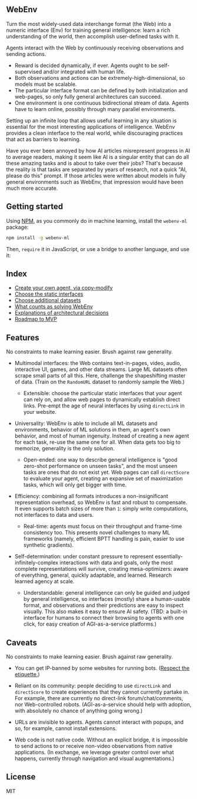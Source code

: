 ## WebEnv

Turn the most widely-used data interchange format (the Web) into a numeric interface (Env) for training general intelligence: learn a rich understanding of the world, then accomplish user-defined tasks with it.

Agents interact with the Web by continuously receiving observations and sending actions.
- Reward is decided dynamically, if ever. Agents ought to be self-supervised and/or integrated with human life.
- Both observations and actions can be extremely-high-dimensional, so models must be scalable.
- The particular interface format can be defined by both initialization and web-pages, so only fully general architectures can succeed.
- One environment is one continuous bidirectional stream of data. Agents have to learn online, possibly through many parallel environments.

Setting up an infinite loop that allows useful learning in any situation is essential for the most interesting applications of intelligence. WebEnv provides a clean interface to the real world, while discouraging practices that act as barriers to learning.

Have you ever been annoyed by how AI articles misrepresent progress in AI to average readers, making it seem like AI is a singular entity that can do all these amazing tasks and is about to take over their jobs? That's because the reality is that tasks are separated by years of research, not a quick "AI, please do this" prompt. If those articles were written about models in fully general environments such as WebEnv, that impression would have been much more accurate.

## Getting started

Using [NPM](https://www.npmjs.com/), as you commonly do in machine learning, install the `webenv-ml` package:

```bash
npm install -g webenv-ml
```

Then, `require` it in JavaScript, or use a bridge to another language, and use it:

## Index

- [Create your own agent, via copy-modify](https://github.com/antipurity/webenv/tree/master/examples)
- [Choose the static interfaces](https://github.com/antipurity/webenv/blob/master/docs/INTERFACES.md)
- [Choose additional datasets](https://github.com/antipurity/webenv/tree/master/tools)
- [What counts as solving WebEnv](https://github.com/antipurity/webenv/blob/master/docs/AGENTS.md)
- [Explanations of architectural decisions](https://github.com/antipurity/webenv/blob/master/docs/questionable.md)
- [Roadmap to MVP](https://github.com/antipurity/webenv/blob/master/docs/FUTURE.md)

## Features

No constraints to make learning easier. Brush against raw generality.

- Multimodal interfaces: the Web contains text-in-pages, video, audio, interactive UI, games, and other data streams. Large ML datasets often scrape small parts of all this. Here, challenge the shapeshifting master of data. (Train on the `RandomURL` dataset to randomly sample the Web.)
    - Extensible: choose the particular static interfaces that your agent can rely on, and allow web pages to dynamically establish direct links. Pre-empt the age of neural interfaces by using `directLink` in your website.

- Universality: WebEnv is able to include all ML datasets and environments, behavior of ML solutions in them, an agent's own behavior, and most of human ingenuity. Instead of creating a new agent for each task, re-use the same one for all. When data gets too big to memorize, generality is the only solution.
    - Open-ended: one way to describe general intelligence is "good zero-shot performance on unseen tasks", and the most unseen tasks are ones that do not exist yet. Web pages can call `directScore` to evaluate your agent, creating an expansive set of maximization tasks, which will only get bigger with time.

- Efficiency: combining all formats introduces a non-insignificant representation overhead, so WebEnv is fast and robust to compensate. It even supports batch sizes of more than `1`: simply write computations, not interfaces to data and users.
    - Real-time: agents must focus on their throughput and frame-time consistency too. This presents novel challenges to many ML frameworks (namely, efficient BPTT handling is pain, easier to use synthetic gradients).

- Self-determination: under constant pressure to represent essentially-infinitely-complex interactions with data and goals, only the most complete representations will survive, creating mesa-optimizers: aware of everything, general, quickly adaptable, and learned. Research learned agency at scale.
    - Understandable: general intelligence can only be guided and judged by general intelligence, so interfaces (mostly) share a human-usable format, and observations and their predictions are easy to inspect visually. This also makes it easy to ensure AI safety. (TBD: a built-in interface for humans to connect their browsing to agents with one click, for easy creation of AGI-as-a-service platforms.)

## Caveats

No constraints to make learning easier. Brush against raw generality.

- You can get IP-banned by some websites for running bots. ([Respect ](https://www.w3.org/wiki/Write_Web_Crawler)[the etiquette.](http://www.robotstxt.org/guidelines.html))

- Reliant on its community: people deciding to use `directLink` and `directScore` to create experiences that they cannot currently partake in. For example, there are currently no direct-link forum/chat/comments, nor Web-controlled robots. (AGI-as-a-service should help with adoption, with absolutely no chance of anything going wrong.)

- URLs are invisible to agents. Agents cannot interact with popups, and so, for example, cannot install extensions.

- Web code is not native code. Without an explicit bridge, it is impossible to send actions to or receive non-video observations from native applications. (In exchange, we leverage greater control over what happens, currently through navigation and visual augmentations.)

## License

MIT
